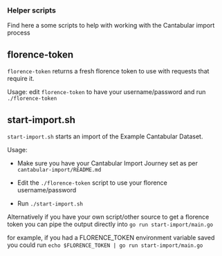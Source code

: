 ### Helper scripts ###

Find here a some scripts to help with working with the Cantabular import process

## florence-token ##

`florence-token` returns a fresh florence token to use with requests that require
it.

Usage: edit `florence-token` to have your username/password and run
`./florence-token`

## start-import.sh ##

`start-import.sh` starts an import of the Example Cantabular Dataset.

Usage: 
* Make sure you have your Cantabular Import Journey set as per
`cantabular-import/README.md`

* Edit the `./florence-token` script to use your florence username/password

* Run `./start-import.sh`

Alternatively if you have your own script/other source to get a florence token
you can pipe the output directly into `go run start-import/main.go`

for example, if you had a FLORENCE_TOKEN environment variable saved you could run
`echo $FLORENCE_TOKEN | go run start-import/main.go`
